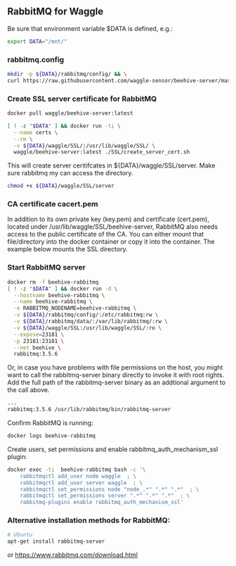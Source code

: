 ## RabbitMQ for Waggle


Be sure that environment variable $DATA is defined, e.g.:
```bash
export DATA="/mnt/"
```

### rabbitmq.config
```bash
mkdir -p ${DATA}/rabbitmq/config/ && \
curl https://raw.githubusercontent.com/waggle-sensor/beehive-server/master/beehive-rabbitmq/rabbitmq.config > ${DATA}/rabbitmq/config/rabbitmq.config
```

### Create SSL server certificate for RabbitMQ
```bash
docker pull waggle/beehive-server:latest

[ ! -z "$DATA" ] && docker run -ti \
  --name certs \
  --rm \
  -v ${DATA}/waggle/SSL/:/usr/lib/waggle/SSL/ \
  waggle/beehive-server:latest ./SSL/create_server_cert.sh
```

This will create server ceritifcates in ${DATA}/waggle/SSL/server. Make sure rabbitmq my can access the directory.

```bash
chmod +x ${DATA}/waggle/SSL/server
```


### CA certificate cacert.pem
In addition to its own private key (key.pem) and certificate (cert.pem), located under /usr/lib/waggle/SSL/beehive-server, RabbitMQ also needs access to the public certificate of the CA. You can either mount that file/directory into the docker container or copy it into the container. The example below mounts the SSL directory.


### Start RabbitMQ server
```bash
docker rm -f beehive-rabbitmq
[ ! -z "$DATA" ] && docker run -d \
  --hostname beehive-rabbitmq \
  --name beehive-rabbitmq \
  -e RABBITMQ_NODENAME=beehive-rabbitmq \
  -v ${DATA}/rabbitmq/config/:/etc/rabbitmq:rw \
  -v ${DATA}/rabbitmq/data/:/var/lib/rabbitmq/:rw \
  -v ${DATA}/waggle/SSL:/usr/lib/waggle/SSL/:ro \
  --expose=23181 \
  -p 23181:23181 \
  --net beehive \
  rabbitmq:3.5.6
```

Or, in case you have problems with file permissions on the host, you might want to call the rabbitmq-server binary directly to invoke it with root rights. Add the full path of the rabbitmq-server binary as an addtional argument to the call above.
```bash
...
rabbitmq:3.5.6 /usr/lib/rabbitmq/bin/rabbitmq-server
```

Confirm RabbitMQ is running:
```bash
docker logs beehive-rabbitmq
```


Create users, set permissions and enable rabbitmq_auth_mechanism_ssl plugin:
```bash
docker exec -ti  beehive-rabbitmq bash -c '\
    rabbitmqctl add_user node waggle  ; \
    rabbitmqctl add_user server waggle  ; \
    rabbitmqctl set_permissions node "node_.*" ".*" ".*"  ; \
    rabbitmqctl set_permissions server ".*" ".*" ".*"  ; \
    rabbitmq-plugins enable rabbitmq_auth_mechanism_ssl'
```


### Alternative installation methods for RabbitMQ:
```bash
# Ubuntu
apt-get install rabbitmq-server
```
or https://www.rabbitmq.com/download.html

